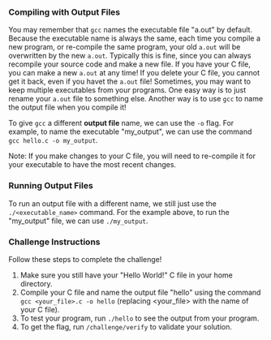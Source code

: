 ### Compiling with Output Files
You may remember that `gcc` names the executable file "a.out" by default. Because the executable name is always the same, each time you compile a new program, or re-compile the same program, your old `a.out` will be overwritten by the new `a.out`. Typically this is fine, since you can always recompile your source code and make a new file. If you have your C file, you can make a new `a.out` at any time! If you delete your C file, you cannot get it back, even if you havet the `a.out` file! Sometimes, you may want to keep multiple executables from your programs. One easy way is to just rename your `a.out` file to something else. Another way is to use `gcc` to name the output file when you compile it!
 
To give `gcc` a different **output file** name, we can use the `-o` flag. For example, to name the executable "my_output", we can use the command `gcc hello.c -o my_output`. 

Note: If you make changes to your C file, you will need to re-compile it for your executable to have the most recent changes.

### Running Output Files

To run an output file with a different name, we still just use the `./<executable_name>` command. For the example above, to run the "my_output" file, we can use `./my_output`.  

### Challenge Instructions
Follow these steps to complete the challenge!
 
1. Make sure you still have your "Hello World!" C file in your home directory.
2. Compile your C file and name the output file "hello" using the command `gcc <your_file>.c -o hello` (replacing <your_file> with the name of your C file).
3. To test your program, run `./hello` to see the output from your program.
4. To get the flag, run `/challenge/verify` to validate your solution. 
